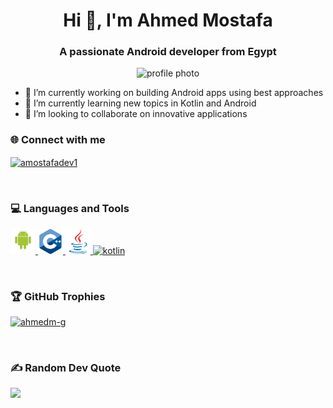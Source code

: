 <h1 align="center">Hi 👋, I'm Ahmed Mostafa</h1>
<h3 align="center">A passionate Android developer from Egypt</h3>

<p align="center">
<img src="https://avatars.githubusercontent.com/u/73899326?v=4" alt="profile photo"/>
</p>

- 🔭 I’m currently working on building Android apps using best approaches
- 🌱 I’m currently learning new topics in Kotlin and Android
- 👯 I’m looking to collaborate on innovative applications

<h3 align="left">🌐 Connect with me</h3>
<p align="left">
<a href="https://linkedin.com/in/amostafadev1" target="blank"><img align="center" src="https://raw.githubusercontent.com/rahuldkjain/github-profile-readme-generator/master/src/images/icons/Social/linked-in-alt.svg" alt="amostafadev1" height="30" width="40" /></a>
</p>

<br/>

<h3 align="left">💻 Languages and Tools</h3>
<p align="left"> <a href="https://developer.android.com" target="_blank" rel="noreferrer"> <img src="https://raw.githubusercontent.com/devicons/devicon/master/icons/android/android-original-wordmark.svg" alt="android" width="40" height="40"/> </a> <a href="https://www.w3schools.com/cpp/" target="_blank" rel="noreferrer"> <img src="https://raw.githubusercontent.com/devicons/devicon/master/icons/cplusplus/cplusplus-original.svg" alt="cplusplus" width="40" height="40"/> </a> <a href="https://www.java.com" target="_blank" rel="noreferrer"> <img src="https://raw.githubusercontent.com/devicons/devicon/master/icons/java/java-original.svg" alt="java" width="40" height="40"/> </a> <a href="https://kotlinlang.org" target="_blank" rel="noreferrer"> <img src="https://www.vectorlogo.zone/logos/kotlinlang/kotlinlang-icon.svg" alt="kotlin" width="40" height="40"/> </a> </p>

<br/>

<h3 align="left">🏆 GitHub Trophies</h3>
<p align="left"> <a href="https://github.com/ryo-ma/github-profile-trophy"><img src="https://github-profile-trophy.vercel.app/?username=ahmedm-g" alt="ahmedm-g" /></a> </p>

<br/>

<h3 align="left">✍️ Random Dev Quote</h3>

![](https://quotes-github-readme.vercel.app/api?type=vetical&theme=light)
